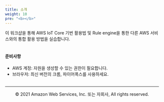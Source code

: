 ```yaml
---
title: 소개
weight: 10
pre: "<b></b>"
---
```


이 워크샵을 통해 AWS IoT Core 기번 활용법 및 Rule engine을 통한 다른 AWS 서비스와의 통합 활용 방법을 실습합니다.<br/><br/>

#### 준비사항

* AWS 계정: 자원을 생성할 수 있는 권한이 필요합니다.<br/>
* 브라우저: 최신 버전의 크롬, 파이어폭스를 사용하세요.<br/><br/>

---
<p align="center">
© 2021 Amazon Web Services, Inc. 또는 자회사, All rights reserved.
</p>

